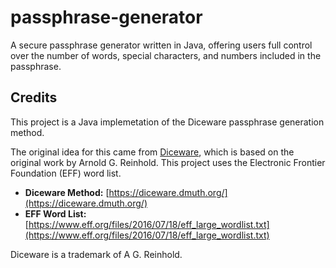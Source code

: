 # passphrase-generator
A secure passphrase generator written in Java, offering users full control over the number of words, special characters, and numbers included in the passphrase.

## Credits

This project is a Java implemetation of the Diceware passphrase generation method.

The original idea for this came from [Diceware](https://diceware.dmuth.org/), which is based on the original work by Arnold G. Reinhold. This project uses the Electronic Frontier Foundation (EFF) word list.

* **Diceware Method:** [https://diceware.dmuth.org/](https://diceware.dmuth.org/)
* **EFF Word List:** [https://www.eff.org/files/2016/07/18/eff_large_wordlist.txt](https://www.eff.org/files/2016/07/18/eff_large_wordlist.txt)

Diceware is a trademark of A G. Reinhold.
